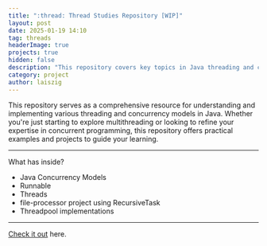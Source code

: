 ```yaml
---
title: ":thread: Thread Studies Repository [WIP]"
layout: post
date: 2025-01-19 14:10
tag: threads
headerImage: true
projects: true
hidden: false
description: "This repository covers key topics in Java threading and concurrency"
category: project
author: laiszig
---
```


This repository serves as a comprehensive resource for understanding and implementing various threading and concurrency models in Java. Whether you're just starting to explore multithreading or looking to refine your expertise in concurrent programming, this repository offers practical examples and projects to guide your learning.

---

What has inside?

-   Java Concurrency Models
-   Runnable
-   Threads
-   file-processor project using RecursiveTask
-   Threadpool implementations

---

[Check it out](https://github.com/laiszig/java_sandbox/tree/main/threads) here.
